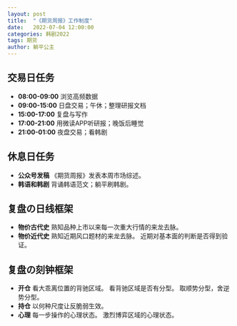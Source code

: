 ```yaml
---
layout: post
title:  "《期货周报》工作制度"
date:   2022-07-04 12:00:00
categories: 韩剧2022
tags: 期货
author: 躺平公主
---
```


## 交易日任务
* **08:00-09:00** 浏览高频数据
* **09:00-15:00** 日盘交易；午休；整理研报文档
* **15:00-17:00** 复盘与写作
* **17:00-21:00** 用微读APP听研报；晚饭后睡觉
* **21:00-01:00** 夜盘交易；看韩剧

## 休息日任务
* **公众号发稿** 《期货周报》发表本周市场综述。
* **韩语和韩剧** 背诵韩语范文；躺平刷韩剧。

## 复盘の日线框架
* **物价古代史**
熟知品种上市以来每一次重大行情的来龙去脉。
* **物价近代史**
熟知近期风口题材的来龙去脉。
近期对基本面的判断是否得到验证。

## 复盘の刻钟框架
* **开仓**
看大乖离位置的背驰区域。
看背驰区域是否有分型。 
取顺势分型，舍逆势分型。
* **持仓**
以何种尺度让反脆弱生效。
* **心理**
每一步操作的心理状态。
激烈博弈区域的心理状态。
